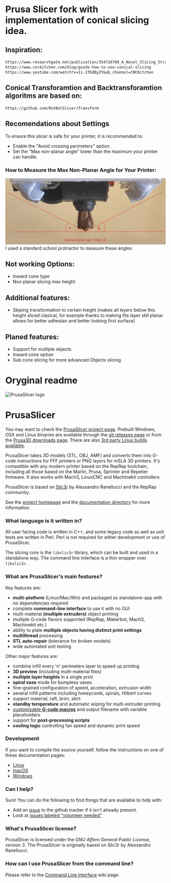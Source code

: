 # Prusa Slicer fork with implementation of conical slicing idea.
## Inspiration:
    https://www.researchgate.net/publication/354726760_A_Novel_Slicing_Strategy_to_Print_Overhangs_without_Support_Material
    https://www.cnckitchen.com/blog/guide-how-to-use-conical-slicing
    https://www.youtube.com/watch?v=1i-1TEdByZY&ab_channel=CNCKitchen

## Conical Transforamtion and Backtransforamtion algoritms are based on:
    https://github.com/RotBotSlicer/Transform

## Recomendations about Settings
To ensure this slicer is safe for your printer, it is recommended to:
- Enable the "Avoid crossing perimeters" option.
- Set the "Max non-planar angle" lower than the maximum your printer can handle.

### How to Measure the Max Non-Planar Angle for Your Printer:
![Non planar Angle](/resources/images/MaxNonPlanarAngle.png)
I used a standard school protractor to measure these angles.

## Not working Options:
- Inward cone type
- Non planar slicing max height

## Additional features:
- Skiping transformation to certain hieght (makes all leyers below this height sliced clasical, for example thanks to making fits layer still planar allows for better adhesian and better looking first surface)

## Planed features:
- Support for multiple objects
- Inward cone option
- Sub cone slicing for more advanced Objects slicing


# Oryginal readme

![PrusaSlicer logo](/resources/icons/PrusaSlicer.png?raw=true)

# PrusaSlicer

You may want to check the [PrusaSlicer project page](https://www.prusa3d.com/prusaslicer/).
Prebuilt Windows, OSX and Linux binaries are available through the [git releases page](https://github.com/prusa3d/PrusaSlicer/releases) or from the [Prusa3D downloads page](https://www.prusa3d.com/drivers/). There are also [3rd party Linux builds available](https://github.com/prusa3d/PrusaSlicer/wiki/PrusaSlicer-on-Linux---binary-distributions).

PrusaSlicer takes 3D models (STL, OBJ, AMF) and converts them into G-code
instructions for FFF printers or PNG layers for mSLA 3D printers. It's
compatible with any modern printer based on the RepRap toolchain, including all
those based on the Marlin, Prusa, Sprinter and Repetier firmware. It also works
with Mach3, LinuxCNC and Machinekit controllers.

PrusaSlicer is based on [Slic3r](https://github.com/Slic3r/Slic3r) by Alessandro Ranellucci and the RepRap community.

See the [project homepage](https://www.prusa3d.com/slic3r-prusa-edition/) and
the [documentation directory](doc/) for more information.

### What language is it written in?

All user facing code is written in C++, and some legacy code as well as unit
tests are written in Perl. Perl is not required for either development or use
of PrusaSlicer.

The slicing core is the `libslic3r` library, which can be built and used in a standalone way.
The command line interface is a thin wrapper over `libslic3r`.

### What are PrusaSlicer's main features?

Key features are:

* **multi-platform** (Linux/Mac/Win) and packaged as standalone-app with no dependencies required
* complete **command-line interface** to use it with no GUI
* multi-material **(multiple extruders)** object printing
* multiple G-code flavors supported (RepRap, Makerbot, Mach3, Machinekit etc.)
* ability to plate **multiple objects having distinct print settings**
* **multithread** processing
* **STL auto-repair** (tolerance for broken models)
* wide automated unit testing

Other major features are:

* combine infill every 'n' perimeters layer to speed up printing
* **3D preview** (including multi-material files)
* **multiple layer heights** in a single print
* **spiral vase** mode for bumpless vases
* fine-grained configuration of speed, acceleration, extrusion width
* several infill patterns including honeycomb, spirals, Hilbert curves
* support material, raft, brim, skirt
* **standby temperature** and automatic wiping for multi-extruder printing
* [customizable **G-code macros**](https://github.com/prusa3d/PrusaSlicer/wiki/Slic3r-Prusa-Edition-Macro-Language) and output filename with variable placeholders
* support for **post-processing scripts**
* **cooling logic** controlling fan speed and dynamic print speed

### Development

If you want to compile the source yourself, follow the instructions on one of
these documentation pages:
* [Linux](doc/How%20to%20build%20-%20Linux%20et%20al.md)
* [macOS](doc/How%20to%20build%20-%20Mac%20OS.md)
* [Windows](doc/How%20to%20build%20-%20Windows.md)

### Can I help?

Sure! You can do the following to find things that are available to help with:
* Add an [issue](https://github.com/prusa3d/PrusaSlicer/issues) to the github tracker if it isn't already present.
* Look at [issues labeled "volunteer needed"](https://github.com/prusa3d/PrusaSlicer/issues?utf8=%E2%9C%93&q=is%3Aopen+is%3Aissue+label%3A%22volunteer+needed%22)

### What's PrusaSlicer license?

PrusaSlicer is licensed under the _GNU Affero General Public License, version 3_.
The PrusaSlicer is originally based on Slic3r by Alessandro Ranellucci.

### How can I use PrusaSlicer from the command line?

Please refer to the [Command Line Interface](https://github.com/prusa3d/PrusaSlicer/wiki/Command-Line-Interface) wiki page.
